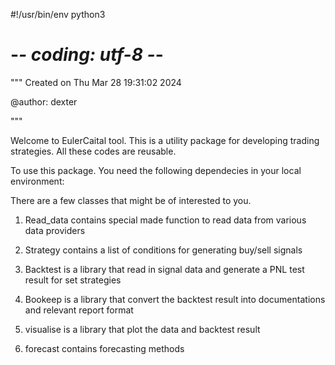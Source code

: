 #!/usr/bin/env python3
# -*- coding: utf-8 -*-
"""
Created on Thu Mar 28 19:31:02 2024

@author: dexter

"""

Welcome to EulerCaital tool. This is a utility package for developing trading strategies. 
All these codes are reusable. 

To use this package. You need the following dependecies in your local environment:


There are a few classes that might be of interested to you.
 1) Read_data contains special made function to read data from various data providers
 2) Strategy contains a list of conditions for generating buy/sell signals
 3) Backtest is a library that read in signal data and generate a PNL test result for set strategies
 4) Bookeep is a library that convert the backtest result into documentations and relevant report format
 5) visualise is a library that plot the data and backtest result

 6) forecast contains forecasting methods
 


